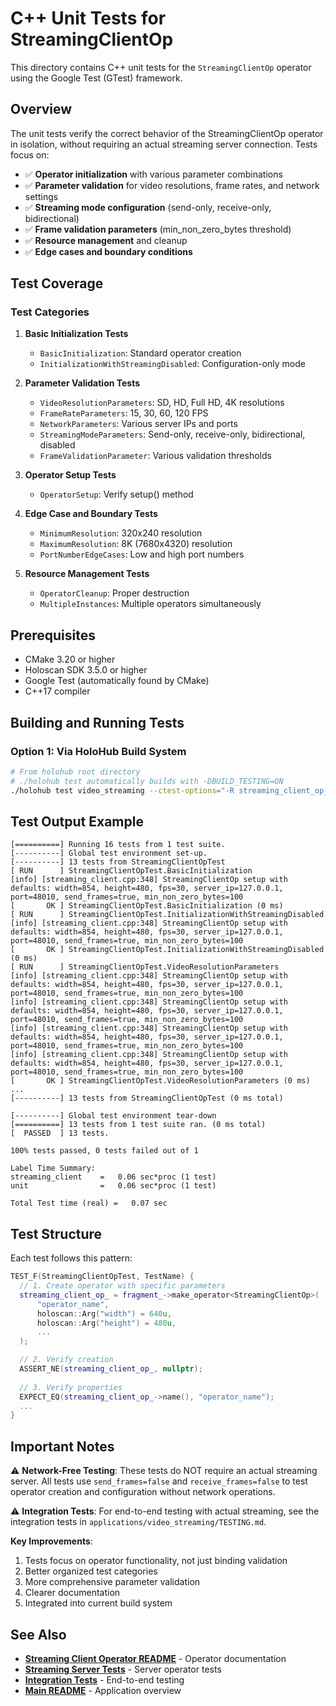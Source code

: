 # C++ Unit Tests for StreamingClientOp

This directory contains C++ unit tests for the `StreamingClientOp` operator using the Google Test (GTest) framework.

## Overview

The unit tests verify the correct behavior of the StreamingClientOp operator in isolation, without requiring an actual streaming server connection. Tests focus on:

- ✅ **Operator initialization** with various parameter combinations
- ✅ **Parameter validation** for video resolutions, frame rates, and network settings
- ✅ **Streaming mode configuration** (send-only, receive-only, bidirectional)
- ✅ **Frame validation parameters** (min_non_zero_bytes threshold)
- ✅ **Resource management** and cleanup
- ✅ **Edge cases and boundary conditions**

## Test Coverage

### Test Categories

1. **Basic Initialization Tests**
   - `BasicInitialization`: Standard operator creation
   - `InitializationWithStreamingDisabled`: Configuration-only mode

2. **Parameter Validation Tests**
   - `VideoResolutionParameters`: SD, HD, Full HD, 4K resolutions
   - `FrameRateParameters`: 15, 30, 60, 120 FPS
   - `NetworkParameters`: Various server IPs and ports
   - `StreamingModeParameters`: Send-only, receive-only, bidirectional, disabled
   - `FrameValidationParameter`: Various validation thresholds

3. **Operator Setup Tests**
   - `OperatorSetup`: Verify setup() method

4. **Edge Case and Boundary Tests**
   - `MinimumResolution`: 320x240 resolution
   - `MaximumResolution`: 8K (7680x4320) resolution
   - `PortNumberEdgeCases`: Low and high port numbers

5. **Resource Management Tests**
   - `OperatorCleanup`: Proper destruction
   - `MultipleInstances`: Multiple operators simultaneously

## Prerequisites

- CMake 3.20 or higher
- Holoscan SDK 3.5.0 or higher
- Google Test (automatically found by CMake)
- C++17 compiler

## Building and Running Tests

### Option 1: Via HoloHub Build System

```bash
# From holohub root directory
# ./holohub test automatically builds with -DBUILD_TESTING=ON
./holohub test video_streaming --ctest-options="-R streaming_client_op_unit_tests -VV"
```

## Test Output Example

```
[==========] Running 16 tests from 1 test suite.
[----------] Global test environment set-up.
[----------] 13 tests from StreamingClientOpTest
[ RUN      ] StreamingClientOpTest.BasicInitialization
[info] [streaming_client.cpp:348] StreamingClientOp setup with defaults: width=854, height=480, fps=30, server_ip=127.0.0.1, port=48010, send_frames=true, min_non_zero_bytes=100
[       OK ] StreamingClientOpTest.BasicInitialization (0 ms)
[ RUN      ] StreamingClientOpTest.InitializationWithStreamingDisabled
[info] [streaming_client.cpp:348] StreamingClientOp setup with defaults: width=854, height=480, fps=30, server_ip=127.0.0.1, port=48010, send_frames=true, min_non_zero_bytes=100
[       OK ] StreamingClientOpTest.InitializationWithStreamingDisabled (0 ms)
[ RUN      ] StreamingClientOpTest.VideoResolutionParameters
[info] [streaming_client.cpp:348] StreamingClientOp setup with defaults: width=854, height=480, fps=30, server_ip=127.0.0.1, port=48010, send_frames=true, min_non_zero_bytes=100
[info] [streaming_client.cpp:348] StreamingClientOp setup with defaults: width=854, height=480, fps=30, server_ip=127.0.0.1, port=48010, send_frames=true, min_non_zero_bytes=100
[info] [streaming_client.cpp:348] StreamingClientOp setup with defaults: width=854, height=480, fps=30, server_ip=127.0.0.1, port=48010, send_frames=true, min_non_zero_bytes=100
[info] [streaming_client.cpp:348] StreamingClientOp setup with defaults: width=854, height=480, fps=30, server_ip=127.0.0.1, port=48010, send_frames=true, min_non_zero_bytes=100
[       OK ] StreamingClientOpTest.VideoResolutionParameters (0 ms)
...
[----------] 13 tests from StreamingClientOpTest (0 ms total)

[----------] Global test environment tear-down
[==========] 13 tests from 1 test suite ran. (0 ms total)
[  PASSED  ] 13 tests.

100% tests passed, 0 tests failed out of 1

Label Time Summary:
streaming_client    =   0.06 sec*proc (1 test)
unit                =   0.06 sec*proc (1 test)

Total Test time (real) =   0.07 sec
```

## Test Structure

Each test follows this pattern:

```cpp
TEST_F(StreamingClientOpTest, TestName) {
  // 1. Create operator with specific parameters
  streaming_client_op_ = fragment_->make_operator<StreamingClientOp>(
      "operator_name",
      holoscan::Arg("width") = 640u,
      holoscan::Arg("height") = 480u,
      ...
  );

  // 2. Verify creation
  ASSERT_NE(streaming_client_op_, nullptr);
  
  // 3. Verify properties
  EXPECT_EQ(streaming_client_op_->name(), "operator_name");
  ...
}
```

## Important Notes

⚠️ **Network-Free Testing**: These tests do NOT require an actual streaming server. All tests use `send_frames=false` and `receive_frames=false` to test operator creation and configuration without network operations.

⚠️ **Integration Tests**: For end-to-end testing with actual streaming, see the integration tests in `applications/video_streaming/TESTING.md`.


**Key Improvements**:
1. Tests focus on operator functionality, not just binding validation
2. Better organized test categories
3. More comprehensive parameter validation
4. Clearer documentation
5. Integrated into current build system

## See Also

- **[Streaming Client Operator README](../README.md)** - Operator documentation
- **[Streaming Server Tests](../../streaming_server_enhanced/tests/README.md)** - Server operator tests  
- **[Integration Tests](../../../../applications/video_streaming/TESTING.md)** - End-to-end testing
- **[Main README](../../../../applications/video_streaming/README.md)** - Application overview
